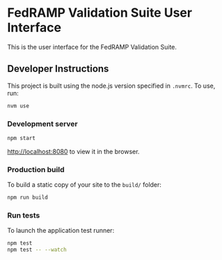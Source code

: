 # FedRAMP Validation Suite User Interface

This is the user interface for the FedRAMP Validation Suite.
## Developer Instructions

This project is built using the node.js version specified in `.nvmrc`. To use, run:

```bash
nvm use
```

### Development server

```bash
npm start
```

[http://localhost:8080](http://localhost:8080) to view it in the browser.

### Production build

To build a static copy of your site to the `build/` folder:

```bash
npm run build
```

### Run tests

To launch the application test runner:

```bash
npm test
npm test -- --watch
```
